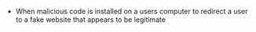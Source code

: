 - When malicious code is installed on a users computer to redirect a user to a fake website that appears to be legitimate
